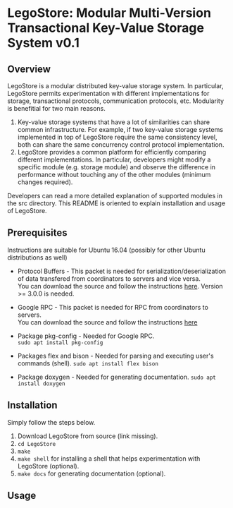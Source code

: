 LegoStore: Modular Multi-Version Transactional Key-Value Storage System v0.1
============================================================================

Overview
--------
LegoStore is a modular distributed key-value storage system. In particular, LegoStore permits experimentation with different implementations for storage, transactional protocols, communication protocols, etc. Modularity is benefitial for two main reasons.

1) Key-value storage systems that have a lot of similarities can share common infrastructure. For example, if two key-value storage systems implemented in top of LegoStore require the same consistency level, both can share the same concurrency control protocol implementation.
2) LegoStore provides a common platform for efficiently comparing different implementations. In particular, developers might modify a specific module (e.g. storage module) and observe the difference in performance without touching any of the other modules (minimum changes required).

Developers can read a more detailed explanation of supported modules in the src directory. This README is oriented to explain installation and usage of LegoStore.

Prerequisites
-------------
Instructions are suitable for Ubuntu 16.04 (possibly for other Ubuntu distributions as well)

* Protocol Buffers - This packet is needed for serialization/deserialization of data transfered from coordinators to servers and vice versa.  
  You can download the source and follow the instructions [here](https://github.com/google/protobuf/releases). Version >= 3.0.0 is needed.  

* Google RPC - This packet is needed for RPC from coordinators to servers.  
  You can download the source and follow the instructions [here](https://github.com/grpc/grpc/blob/master/INSTALL.md)  

* Package pkg-config - Needed for Google RPC.  
  `sudo apt install pkg-config`  

* Packages flex and bison - Needed for parsing and executing user's commands (shell).
  `sudo apt install flex bison`  

* Package doxygen - Needed for generating documentation.
  `sudo apt install doxygen`

Installation
------------
Simply follow the steps below.  
1. Download LegoStore from source (link missing).
2. `cd LegoStore`
3. `make`
4. `make shell` for installing a shell that helps experimentation with LegoStore (optional).
5. `make docs` for generating documentation (optional).

Usage
-----

